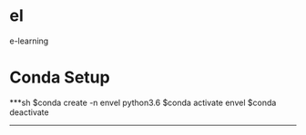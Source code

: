 # el
e-learning

# Conda Setup

***sh
$conda create -n envel python3.6
$conda activate envel
$conda deactivate
***
